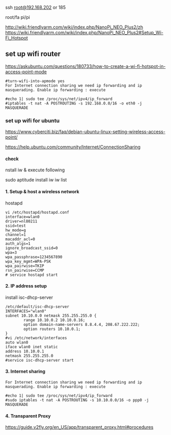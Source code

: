 ssh root@192.168.202 or 185

root/fa pi/pi

http://wiki.friendlyarm.com/wiki/index.php/NanoPi_NEO_Plus2/zh
https://wiki.friendlyarm.com/wiki/index.php/NanoPi_NEO_Plus2#Setup_Wi-Fi_Hotspot

## set up wifi router
https://askubuntu.com/questions/180733/how-to-create-a-wi-fi-hotspot-in-access-point-mode
```
#turn-wifi-into-apmode yes
For Internet connection sharing we need ip forwarding and ip masquerading. Enable ip forwarding : execute

#echo 1| sudo tee /proc/sys/net/ipv4/ip_forward
#iptables -t nat -A POSTROUTING -s 192.168.0.0/16 -o eth0 -j MASQUERADE
```
### set up wifi for ubuntu
https://www.cyberciti.biz/faq/debian-ubuntu-linux-setting-wireless-access-point/

https://help.ubuntu.com/community/Internet/ConnectionSharing
#### check 
nstall iw & execute following

sudo aptitude install iw
iw list

#### 1. Setup & host a wireless network
hostapd
```
vi /etc/hostapd/hostapd.conf
interface=wlan0
driver=nl80211
ssid=test
hw_mode=g
channel=1
macaddr_acl=0
auth_algs=1
ignore_broadcast_ssid=0
wpa=3
wpa_passphrase=1234567890
wpa_key_mgmt=WPA-PSK
wpa_pairwise=TKIP
rsn_pairwise=CCMP
# service hostapd start
```
#### 2. IP address setup
install isc-dhcp-server
```
/etc/default/isc-dhcp-server
INTERFACES="wlan0"
subnet 10.10.0.0 netmask 255.255.255.0 {
        range 10.10.0.2 10.10.0.16;
        option domain-name-servers 8.8.4.4, 208.67.222.222;
        option routers 10.10.0.1;
}
#vi /etc/network/interfaces
auto wlan0
iface wlan0 inet static
address 10.10.0.1
netmask 255.255.255.0
#service isc-dhcp-server start
```
#### 3. Internet sharing
```
For Internet connection sharing we need ip forwarding and ip masquerading. Enable ip forwarding : execute

#echo 1| sudo tee /proc/sys/net/ipv4/ip_forward
#sudo iptables -t nat -A POSTROUTING -s 10.10.0.0/16 -o ppp0 -j MASQUERADE
```
#### 4. Transparent Proxy
https://guide.v2fly.org/en_US/app/transparent_proxy.html#procedures
